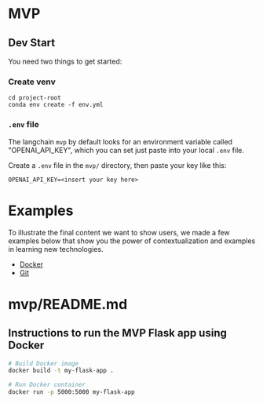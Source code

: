 # MVP

## Dev Start

You need two things to get started:

### Create venv
```
cd project-root
conda env create -f env.yml
```

### `.env` file
The langchain `mvp` by default looks for an environment variable called "OPENAI_API_KEY", which you can set just paste into your local `.env` file.

Create a `.env` file in the `mvp/` directory, then paste your key like this:
```
OPENAI_API_KEY=<insert your key here>
```


# Examples

To illustrate the final content we want to show users, we made a few examples below that show you the power of contextualization and examples in learning new technologies.

- [Docker](./examples/docker/README.md)
- [Git](./examples/git/README.md)

# mvp/README.md

## Instructions to run the MVP Flask app using Docker

```bash
# Build Docker image
docker build -t my-flask-app .

# Run Docker container
docker run -p 5000:5000 my-flask-app
```

